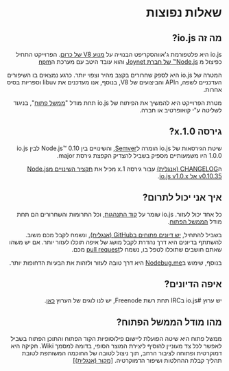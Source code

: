 <div dir="rtl" lang="he">

# שאלות נפוצות

## מה זה io.js?

io.js היא פלטפורמת ג'אווהסקריפט הבנוייה על [מנוע V8 של כרום](http://code.google.com/p/v8/). הפרוייקט התחיל כפיצול מ [Node.js™ של חברת Joynet](https://nodejs.org/) והוא עובד היטב עם מערכת ה[npm](https://www.npmjs.com/)

המטרה של io.js היא לספק שחרורים בקצב מהיר וצפוי יותר.  כרגע נמצאים בו השיפורים העדכניים לשפה, הAPI והביצועים של V8, בנוסף, אנו מעדכנים את libuv וספריות בסיס אחרות.

מטרת הפרוייקט היא להמשיך את הפיתוח של io.js תחת מודל "[ממשל פתוח](https://github.com/nodejs/io.js/blob/master/GOVERNANCE.md#readme)", בניגוד לשליטה ע"י קואופרטיב או חברה.


## גירסה 1.0.x?

שיטת הגירסאות של io.js הומרה ל[Semver](http://semver.org/), והשינויים בין Node.js™ 0.10 לבין io.js 1.0.0 היו משמעותיים מספיק בשביל להצדיק הקפצת גירסת major.

ה[CHANGELOG (אנגלית)](https://github.com/nodejs/io.js/blob/v1.x/CHANGELOG.md) עבור גירסה 1.x מכיל את [תקציר השינויים מNode.js v0.10.35 אל io.js v1.0.x](https://github.com/nodejs/io.js/blob/v1.x/CHANGELOG.md#summary-of-changes-from-nodejs-v01035-to-iojs-v100).

## איך אני יכול לתרום?

כל אחד יכול לעזור. io.js שומר על [קוד התנהגות](https://github.com/nodejs/io.js/blob/master/CONTRIBUTING.md#code-of-conduct), וכל התרומות והשחרורים הם תחת מודל [הממשל הפתוח](https://github.com/nodejs/io.js/blob/master/GOVERNANCE.md#readme).

בשביל להתחיל, [יש דיונים פתוחים בGitHub (אנגלית)](https://github.com/nodejs/io.js/issues), ונשמח לקבל מכם משוב. להשתתף בדיונים היא דרך נהדרת לקבל מושג של איפה תוכלו לעזור יותר. אם יש משהו שאתם חושבים שתוכלו לטפל בו, נשמח ל[pull request](https://github.com/nodejs/io.js/blob/master/CONTRIBUTING.md#code-contributions) מכם.

בנוסף, שימוש ב[Nodebug.me](http://nodebug.me/) היא דרך טובה לעזור ולזהות את הבעיות הדחופות יותר.

## איפה הדיונים?

יש ערוץ #io.js בIRC תחת רשת Freenode, יש לנו לוגים של הערוץ [כאן](http://logs.libuv.org/io.js/latest).

## מהו מודל הממשל הפתוח?

ממשל פתוח היא שיטה הפועלת ליישום פילוסופיות הקוד הפתוח והתוכן הפתוח בשביל לאפשר לכל צד מעוניין להוסיף ליצירת המוצר הסופי, בדומה למסמך Wiki. חקיקה היא דמוקרטית ופתוחה לציבור הרחב, תוך ניצול לטובה של החוכמה המשותפת לטובת תהליך קבלת ההחלטות ושיפור הדמוקרטיה. [[מקור (אנגלית)]](https://en.wikipedia.org/wiki/Open-source_governance)
